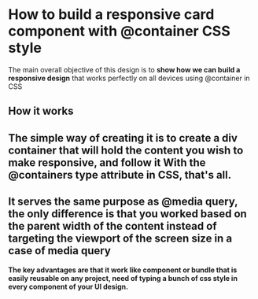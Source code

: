 # How to build a responsive card component with @container CSS style
The main overall objective of this design is to **show how we can build a
responsive design** that works perfectly on all devices using @container in CSS

## How it works ## 
**The simple way of creating it is to create a div container
that will hold the content you wish to make responsive, and follow it
With the @containers type attribute in CSS, that's all.**
---
**It serves the same purpose as @media query, the only difference is that you 
worked based on the parent width of the content instead of targeting the
viewport of the screen size in a case of media query**
---

**The key advantages are that it work like component or bundle that is easily 
reusable on any project, need of typing a bunch of css style in every component of 
your UI design.**
